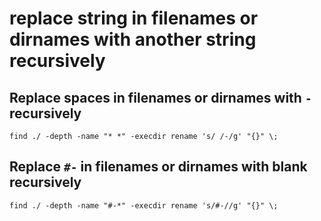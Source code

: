 # replace string in filenames or dirnames with another string recursively

## Replace spaces in filenames or dirnames with `-` recursively

```
find ./ -depth -name "* *" -execdir rename 's/ /-/g' "{}" \;
```

## Replace `#-` in filenames or dirnames with blank recursively

```
find ./ -depth -name "#-*" -execdir rename 's/#-//g' "{}" \;
```